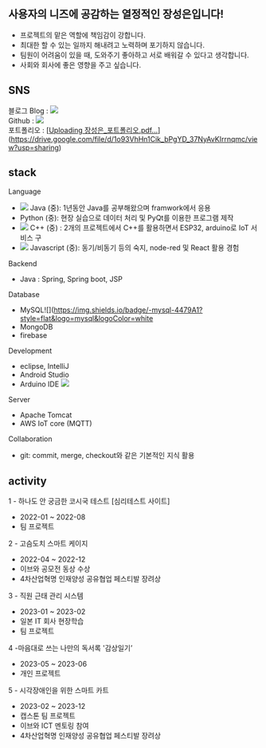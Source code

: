 ## 사용자의 니즈에 공감하는 열정적인  장성은입니다!

- 프로젝트의 맡은 역할에 책임감이 강합니다.
- 최대한 할 수 있는 일까지 해내려고 노력하며 포기하지 않습니다.
- 팀원이 어려움이 있을 때, 도와주기 좋아하고 서로 배워갈 수 있다고 생각합니다.
- 사회와 회사에 좋은 영향을 주고 싶습니다.

## SNS 
블로그 Blog : <a href="https://jangmay.tistory.com/" target="_blank"><img src="https://img.shields.io/badge/blog-orange?style=flat-square&logo=&logoColor=white"/></a><br>
Github : <a href="https://github.com/EunSung98" target="_blank"><img src="https://img.shields.io/badge/Github-black?style=flat-square&logo=&logoColor=white"/></a><br>
포트폴리오 : [[Uploading 장성은_포트폴리오.pdf…]()](https://drive.google.com/file/d/1o93VhHn1Cik_bPgYD_37NyAvKIrrnqmc/view?usp=sharing)

## stack
Language
- ![](https://img.shields.io/badge/-Java-007396?style=flat&logo=JavalogoColor=white) Java (중): 1년동안 Java를 공부해왔으며 framwork에서 응용
- Python (중): 현장 실습으로 데이터 처리 및 PyQt를 이용한 프로그램 제작
- ![](https://img.shields.io/badge/-c++-00599C?style=flat&logo=cpluspluslogoColor=white) C++ (중) : 2개의 프로젝트에서 C++를 활용하면서 ESP32, arduino로 IoT 서비스 구
- ![](https://img.shields.io/badge/-javascript-F7DF1E?style=flat&logo=javascript&logoColor=white) Javascript (중): 동기/비동기 등의 숙지, node-red 및 React 활용 경험

Backend
- Java : Spring, Spring boot, JSP

Database
- MySQL![](https://img.shields.io/badge/-mysql-4479A1?style=flat&logo=mysql&logoColor=white
- MongoDB
- firebase

Development
- eclipse, IntelliJ
- Android Studio
- Arduino IDE ![](https://img.shields.io/badge/-arduino-00979D?style=flat&logo=arduino&logoColor=white)

Server
- Apache Tomcat
- AWS IoT core (MQTT)

Collaboration
- git: commit, merge, checkout와 같은 기본적인 지식 활용

## activity

1 - 하나도 안 궁금한 코시국 테스트 [심리테스트 사이트]
- 2022-01 ~ 2022-08
- 팀 프로젝트

2 - 고슴도치 스마트 케이지
- 2022-04 ~ 2022-12
- 이브와 공모전 동상 수상
- 4차산업혁명 인재양성 공유협업 페스티발 장려상

3 - 직원 근태 관리 시스템
- 2023-01 ~ 2023-02
- 일본 IT 회사 현장학습
- 팀 프로젝트

4 -마음대로 쓰는 나만의 독서록 '감상일기’
- 2023-05 ~ 2023-06
- 개인 프로젝트

5 - 시각장애인을 위한 스마트 카트
- 2023-02 ~ 2023-12
- 캡스톤 팀 프로젝트
- 이브와 ICT 멘토링 참여
- 4차산업혁명 인재양성 공유협업 페스티발 장려상

